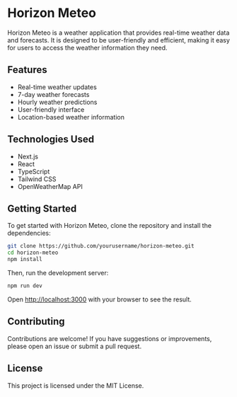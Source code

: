 # Horizon Meteo

Horizon Meteo is a weather application that provides real-time weather data and forecasts. It is designed to be user-friendly and efficient, making it easy for users to access the weather information they need.

## Features

- Real-time weather updates
- 7-day weather forecasts
- Hourly weather predictions
- User-friendly interface
- Location-based weather information

## Technologies Used

- Next.js
- React
- TypeScript
- Tailwind CSS
- OpenWeatherMap API

## Getting Started

To get started with Horizon Meteo, clone the repository and install the dependencies:

```bash
git clone https://github.com/yourusername/horizon-meteo.git
cd horizon-meteo
npm install
```

Then, run the development server:

```bash
npm run dev
```

Open [http://localhost:3000](http://localhost:3000) with your browser to see the result.

## Contributing

Contributions are welcome! If you have suggestions or improvements, please open an issue or submit a pull request.

## License

This project is licensed under the MIT License.

